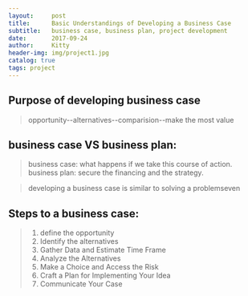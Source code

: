 ```yaml
---
layout:     post                  
title:      Basic Understandings of Developing a Business Case           
subtitle:   business case, business plan, project development 
date:       2017-09-24             
author:     Kitty                     
header-img: img/project1.jpg   
catalog: true                      
tags: project     
---
```

## Purpose of developing business case

>opportunity--alternatives--comparision--make the most value

## business case VS business plan:
>business case: what happens if we take this course of action.
>business plan: secure the financing and the strategy.

>developing a business case is similar to solving a problemseven 

## Steps to a business case:

>1. define the opportunity
>2. Identify the alternatives
>3. Gather Data and Estimate Time Frame
>4. Analyze the Alternatives
>5. Make a Choice and Access the Risk
>6. Craft a Plan for Implementing Your Idea
>7. Communicate Your Case
